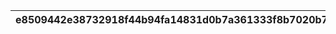 |e8509442e38732918f44b94fa14831d0b7a361333f8b7020b7d27dc402bb88fd|deaec8598b4e82fb8d995752de8c494ad294488580ea6cc3b60020568e9dbc3a|7d8bb7c6905124a9d114f3cde234c77a0b0907269c4a1531e63f543c9826a261|88fba2626c428ebbd77fd3f4a86b9b7c4f544795a5f79cef5e3fe90ee588a67e|ed92237d0edf9e3ccc2edfc2357703ec5424d5b0cb21d0dd98f5806ab6d9bd39|c0e8c643d4dd7bbd953db9fb8b62fd41fb596f3b482defa7affec760ed3334d2|43054c73b45cf421014844cdc08f4e3f9ac7f3a54fb3fe95c4af2e67567a02a2|b6cbcbf6f5ac4bec18832f48c0775b06128a1510d715d1d16e57096b3b3bac82|70608a12547110fea75b16d76a6e4ac5edf34eb16aef4bdfb89841170f567bac|bd4388688e17f254a8b8b199f400649aa76e7412079466787884fd53edecc928|7c3fa6f84ceacc79a653cb428869337938ad69b14108ae16635046b2bd8590e2|f0b339d45dfd4f795698bf632321d0cb848a1a8cd26f4dbae4ef1f6d0428b931|e30e1bb667e8e696ec2e0507d1893bf7926c1b208e819f32961f0b5dce92c709|c8ce62d6d41c98fd71accadfdfdd0276198ca1805008449f304c3639a4850f7a|9c0d610884717acdf7b18f2b06dc1e66d864c38e8f80c80c7f962eaeb3bcddfb|d70a26a503fac823b56dc293e7e5c5469f831b1d45ccd5f656bbf535db085c96|9dad22486071bdfec31586c50fb4a691feb4a908d9681abcba3b6b4b884c4ecf|f5d13e5583506900d20f76dcd2527b739e1ab486fbd36ef0cabcfdc1f8939b62|48406cac03ac9003175b0c44da2292ee6f17b787dd902550155456fa23f57022|8891359a404a2add7ecb8ccf9e70bd1839f882175bc4e6cea37546195b7eba28|945fac4d19b9bf234f8ef37ded09dc5175a412eb945fcb88ceb786b67186e36a|
| --- | --- | --- | --- | --- | --- | --- | --- | --- | --- | --- | --- | --- | --- | --- | --- | --- | --- | --- | --- | --- |